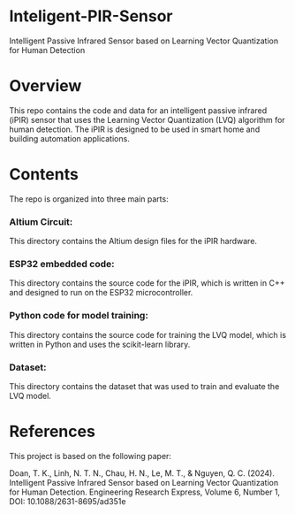 # Inteligent-PIR-Sensor
Intelligent Passive Infrared Sensor based on Learning Vector Quantization for Human Detection

# Overview
This repo contains the code and data for an intelligent passive infrared (iPIR) sensor that uses the Learning Vector Quantization (LVQ) algorithm for human detection. The iPIR is designed to be used in smart home and building automation applications.

# Contents
The repo is organized into three main parts:
### Altium Circuit: 
This directory contains the Altium design files for the iPIR hardware.
### ESP32 embedded code: 
This directory contains the source code for the iPIR, which is written in C++ and designed to run on the ESP32 microcontroller.
### Python code for model training: 
This directory contains the source code for training the LVQ model, which is written in Python and uses the scikit-learn library.
### Dataset: 
This directory contains the dataset that was used to train and evaluate the LVQ model.

# References
This project is based on the following paper:

Doan, T. K., Linh, N. T. N., Chau, H. N., Le, M. T., & Nguyen, Q. C. (2024). Intelligent Passive Infrared Sensor based on Learning Vector Quantization for Human Detection. Engineering Research Express, Volume 6, Number 1, DOI: 10.1088/2631-8695/ad351e
